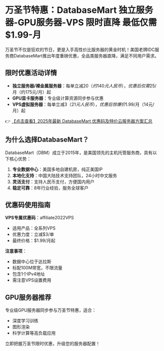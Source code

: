 # 万圣节特惠：DatabaseMart 独立服务器-GPU服务器-VPS 限时直降 最低仅需$1.99-月

万圣节不仅是狂欢的节日，更是入手高性价比服务器的黄金时机！美国老牌IDC服务商DatabaseMart推出年度重磅优惠，全品类服务器直降，满足不同用户需求。

## 限时优惠活动详情

- **独立服务器/裸金属服务器**：每单立减$20（约140元人民币），优惠后仅需$25/月（约175元/月）起
- **GPU显卡服务器**：专业级计算资源同步参与优惠
- **VPS虚拟服务器**：每单立减$3（21元人民币），优惠后惊爆价$1.99/月（14元/月）起

👉 [【点击查看】2025年最新 DatabaseMart 优惠码及特价云服务器方案汇总](https://bit.ly/DatabaseMart)

## 为什么选择DatabaseMart？

DatabaseMart（DBM）成立于2015年，是美国领先的主机托管服务商，具有以下核心优势：

1. **专业数据中心**：美国多地自建机房，纯正美国IP
2. **本地化支持**：中国大陆技术支持团队，24小时中文服务
3. **灵活支付**：支持人民币支付，方便国内用户
4. **稳定可靠**：8年行业经验，服务全球客户

## 优惠码使用指南

**VPS专属优惠码**：affiliate2022VPS  
- 适用产品：全系列VPS
- 优惠力度：立减$3/单
- 最终价格：$1.99/月起

**注意事项**：
- 数据中心位于达拉斯
- 标配100M带宽，不限流量
- 包含1个IPv4地址
- 需注意VPS设置费用

## GPU服务器推荐

专业级GPU服务器同步参与万圣节特惠，适合：
- 深度学习训练
- 图形渲染
- 科学计算等高负载应用

立即把握万圣节限时优惠，升级您的服务器配置！